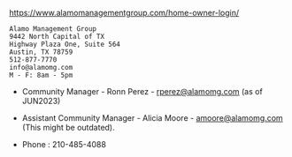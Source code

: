 https://www.alamomanagementgroup.com/home-owner-login/

```
Alamo Management Group
9442 North Capital of TX 
Highway Plaza One, Suite 564 
Austin, TX 78759
512-877-7770
info@alamomg.com
M - F: 8am - 5pm
```

* Community Manager - Ronn Perez - rperez@alamomg.com (as of JUN2023)

* Assistant Community Manager - Alicia Moore - amoore@alamomg.com (This might be outdated).

* Phone : 210-485-4088
